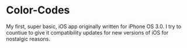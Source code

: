 Color-Codes
===========

My first, super basic, iOS app originally written for iPhone OS 3.0. I try to countiue to give it compatibility updates for new versions of iOS for nostalgic reasons.
